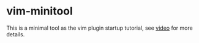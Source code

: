 # vim-minitool

This is a minimal tool as the vim plugin startup tutorial,
see [video](https://www.bilibili.com/video/BV1zs421M7Qk/)
for more details.

